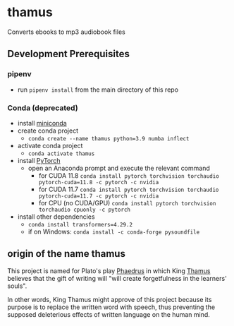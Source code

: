 # thamus
Converts ebooks to mp3 audiobook files

## Development Prerequisites

### pipenv

- run `pipenv install` from the main directory of this repo

### Conda (deprecated)

- install [miniconda](https://docs.conda.io/en/latest/miniconda.html)
- create conda project
    - `conda create --name thamus python=3.9 numba inflect`
- activate conda project
    - `conda activate thamus`
- install [PyTorch](https://pytorch.org/get-started/locally/)
    - open an Anaconda prompt and execute the relevant command
        - for CUDA 11.8 `conda install pytorch torchvision torchaudio pytorch-cuda=11.8 -c pytorch -c nvidia`
        - for CUDA 11.7 `conda install pytorch torchvision torchaudio pytorch-cuda=11.7 -c pytorch -c nvidia`
        - for CPU (no CUDA/GPU) `conda install pytorch torchvision torchaudio cpuonly -c pytorch`
- install other dependencies
    - `conda install transformers=4.29.2`
    - if on Windows: `conda install -c conda-forge pysoundfile`

## origin of the name thamus

This project is named for Plato's play [Phaedrus](http://classics.mit.edu/Plato/phaedrus.html) in which King [Thamus](https://en.wikipedia.org/wiki/Thamus_(mythical_King_of_Egypt)) believes that the gift of writing will "will create forgetfulness in the learners' souls".

In other words, King Thamus might approve of this project because its purpose is to replace the written word with speech, thus preventing the supposed deleterious effects of written language on the human mind.
